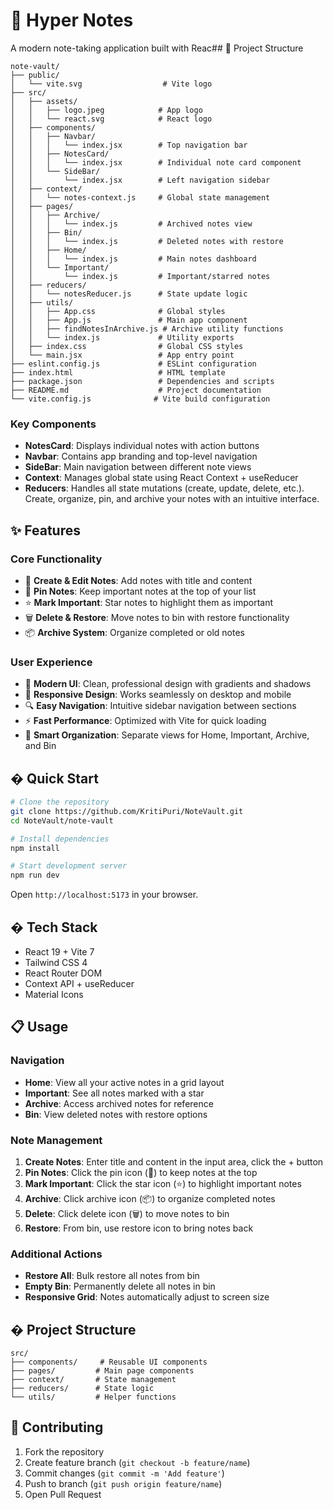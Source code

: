 # 📝 Hyper Notes

A modern note-taking application built with Reac## 📁 Project Structure

```
note-vault/
├── public/
│   └── vite.svg                  # Vite logo
├── src/
│   ├── assets/
│   │   ├── logo.jpeg            # App logo
│   │   └── react.svg            # React logo
│   ├── components/
│   │   ├── Navbar/
│   │   │   └── index.jsx        # Top navigation bar
│   │   ├── NotesCard/
│   │   │   └── index.jsx        # Individual note card component
│   │   └── SideBar/
│   │       └── index.jsx        # Left navigation sidebar
│   ├── context/
│   │   └── notes-context.js     # Global state management
│   ├── pages/
│   │   ├── Archive/
│   │   │   └── index.js         # Archived notes view
│   │   ├── Bin/
│   │   │   └── index.js         # Deleted notes with restore
│   │   ├── Home/
│   │   │   └── index.js         # Main notes dashboard
│   │   └── Important/
│   │       └── index.js         # Important/starred notes
│   ├── reducers/
│   │   └── notesReducer.js      # State update logic
│   ├── utils/
│   │   ├── App.css              # Global styles
│   │   ├── App.js               # Main app component
│   │   ├── findNotesInArchive.js # Archive utility functions
│   │   └── index.js             # Utility exports
│   ├── index.css                # Global CSS styles
│   └── main.jsx                 # App entry point
├── eslint.config.js             # ESLint configuration
├── index.html                   # HTML template
├── package.json                 # Dependencies and scripts
├── README.md                    # Project documentation
└── vite.config.js              # Vite build configuration
```

### Key Components
- **NotesCard**: Displays individual notes with action buttons
- **Navbar**: Contains app branding and top-level navigation
- **SideBar**: Main navigation between different note views
- **Context**: Manages global state using React Context + useReducer
- **Reducers**: Handles all state mutations (create, update, delete, etc.). Create, organize, pin, and archive your notes with an intuitive interface.


## ✨ Features

### Core Functionality
- 📝 **Create & Edit Notes**: Add notes with title and content
- 📌 **Pin Notes**: Keep important notes at the top of your list
- ⭐ **Mark Important**: Star notes to highlight them as important
- 🗑️ **Delete & Restore**: Move notes to bin with restore functionality
- 📦 **Archive System**: Organize completed or old notes

### User Experience
- 🎨 **Modern UI**: Clean, professional design with gradients and shadows
- 📱 **Responsive Design**: Works seamlessly on desktop and mobile
- 🔍 **Easy Navigation**: Intuitive sidebar navigation between sections
- ⚡ **Fast Performance**: Optimized with Vite for quick loading
- 🎯 **Smart Organization**: Separate views for Home, Important, Archive, and Bin

## � Quick Start

```bash
# Clone the repository
git clone https://github.com/KritiPuri/NoteVault.git
cd NoteVault/note-vault

# Install dependencies
npm install

# Start development server
npm run dev
```

Open `http://localhost:5173` in your browser.

## �️ Tech Stack

- React 19 + Vite 7
- Tailwind CSS 4
- React Router DOM
- Context API + useReducer
- Material Icons

## 📋 Usage

### Navigation
- **Home**: View all your active notes in a grid layout
- **Important**: See all notes marked with a star
- **Archive**: Access archived notes for reference
- **Bin**: View deleted notes with restore options

### Note Management
1. **Create Notes**: Enter title and content in the input area, click the + button
2. **Pin Notes**: Click the pin icon (📌) to keep notes at the top
3. **Mark Important**: Click the star icon (⭐) to highlight important notes
4. **Archive**: Click archive icon (📦) to organize completed notes
5. **Delete**: Click delete icon (🗑️) to move notes to bin
6. **Restore**: From bin, use restore icon to bring notes back

### Additional Actions
- **Restore All**: Bulk restore all notes from bin
- **Empty Bin**: Permanently delete all notes in bin
- **Responsive Grid**: Notes automatically adjust to screen size

## � Project Structure

```
src/
├── components/     # Reusable UI components
├── pages/         # Main page components
├── context/       # State management
├── reducers/      # State logic
└── utils/         # Helper functions
```

## 🤝 Contributing

1. Fork the repository
2. Create feature branch (`git checkout -b feature/name`)
3. Commit changes (`git commit -m 'Add feature'`)
4. Push to branch (`git push origin feature/name`)
5. Open Pull Request




